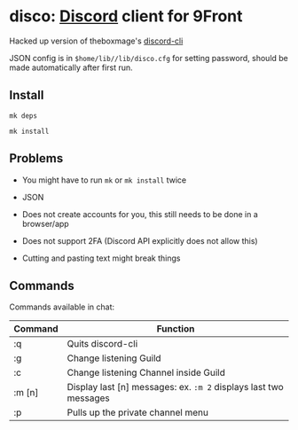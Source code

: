 # disco: [Discord](https://discord.gg) client for 9Front

Hacked up version of theboxmage's [discord-cli](https://github.com/theboxmage/discordcli)

JSON config is in `$home/lib//lib/disco.cfg` for setting password, should be made automatically after first run.

## Install

`mk deps`

`mk install`

## Problems

* You might have to run `mk` or `mk install` twice

* JSON

* Does not create accounts for you, this still needs to be done in a browser/app

* Does not support 2FA (Discord API explicitly does not allow this)

* Cutting and pasting text might break things

## Commands
Commands available in chat:

| Command       | Function         |
| ------------- |-------------|
| :q      | Quits discord-cli |
| :g      | Change listening Guild|
| :c      | Change listening Channel inside Guild |
| :m [n]      | Display last [n] messages: ex. `:m 2` displays last two messages |
| :p      | Pulls up the private channel menu |
